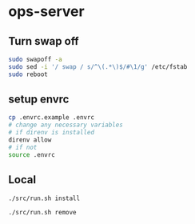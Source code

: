 # ops-server

## Turn swap off

```bash
sudo swapoff -a 
sudo sed -i '/ swap / s/^\(.*\)$/#\1/g' /etc/fstab
sudo reboot
```

## setup envrc

```bash
cp .envrc.example .envrc
# change any necessary variables
# if direnv is installed
direnv allow
# if not
source .envrc
```

## Local

```bash
./src/run.sh install
```

```bash
./src/run.sh remove
```